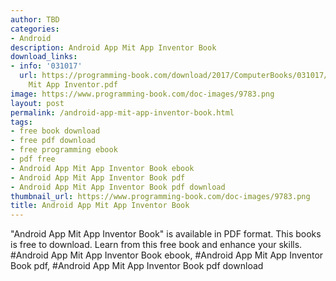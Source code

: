 ```yaml
---
author: TBD
categories:
- Android
description: Android App Mit App Inventor Book
download_links:
- info: '031017'
  url: https://programming-book.com/download/2017/ComputerBooks/031017/Android App
    Mit App Inventor.pdf
image: https://www.programming-book.com/doc-images/9783.png
layout: post
permalink: /android-app-mit-app-inventor-book.html
tags:
- free book download
- free pdf download
- free programming ebook
- pdf free
- Android App Mit App Inventor Book ebook
- Android App Mit App Inventor Book pdf
- Android App Mit App Inventor Book pdf download
thumbnail_url: https://www.programming-book.com/doc-images/9783.png
title: Android App Mit App Inventor Book
---
```


 
<div class="item-desc text-justify">
  "Android App Mit App Inventor Book" is available in PDF format. This books is free to download. Learn from this free book and enhance your skills.
  <br>
  #Android App Mit App Inventor Book ebook, #Android App Mit App Inventor Book pdf, #Android App Mit App Inventor Book pdf download
</div>